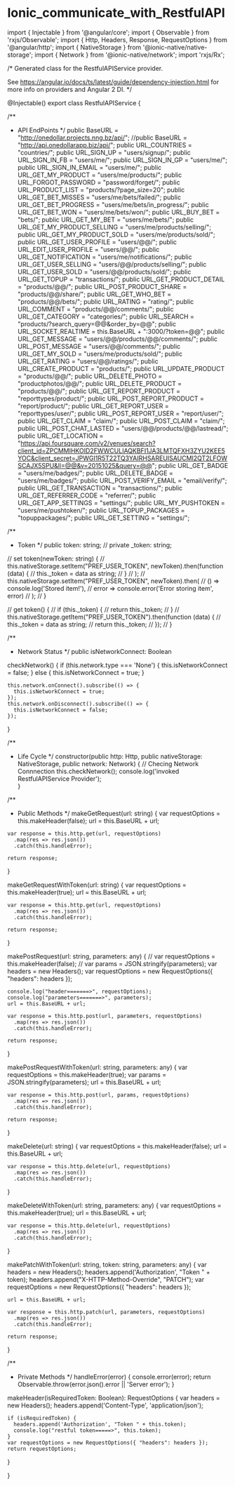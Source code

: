 # Ionic_communicate_with_RestfulAPI

import { Injectable } from '@angular/core';
import { Observable } from 'rxjs/Observable';
import { Http, Headers, Response, RequestOptions } from '@angular/http';
import { NativeStorage } from '@ionic-native/native-storage';
import { Network } from '@ionic-native/network';
import 'rxjs/Rx';

/*
  Generated class for the RestfulAPIService provider.

  See https://angular.io/docs/ts/latest/guide/dependency-injection.html
  for more info on providers and Angular 2 DI.
*/


@Injectable()
export class RestfulAPIService {

  /**
   * API EndPoints
   */
  public BaseURL = "http://onedollar.projects.nng.bz/api/";
  //public BaseURL = "http://api.onedollarapp.biz/api/";
  public URL_COUNTRIES = "countries/";
  public URL_SIGN_UP = "users/signup/";
  public URL_SIGN_IN_FB = "users/me/";
  public URL_SIGN_IN_GP = "users/me/";
  public URL_SIGN_IN_EMAIL = "users/me/";
  public URL_GET_MY_PRODUCT = "users/me/products/";
  public URL_FORGOT_PASSWORD = "password/forget/";
  public URL_PRODUCT_LIST = "products/?page_size=20";
  public URL_GET_BET_MISSES = "users/me/bets/failed/";
  public URL_GET_BET_PROGRESS = "users/me/bets/in_progress/";
  public URL_GET_BET_WON = "users/me/bets/won/";
  public URL_BUY_BET = "bets/";
  public URL_GET_MY_BET = "users/me/bets/";
  public URL_GET_MY_PRODUCT_SELLING = "users/me/products/selling/";
  public URL_GET_MY_PRODUCT_SOLD = "users/me/products/sold/";
  public URL_GET_USER_PROFILE = "users/@@/";
  public URL_EDIT_USER_PROFILE = "users/@@/";
  public URL_GET_NOTIFICATION = "users/me/notifications/";
  public URL_GET_USER_SELLING = "users/@@/products/selling/";
  public URL_GET_USER_SOLD = "users/@@/products/sold/";
  public URL_GET_TOPUP = "transactions/";
  public URL_GET_PRODUCT_DETAIL = "products/@@/";
  public URL_POST_PRODUCT_SHARE = "products/@@/share/";
  public URL_GET_WHO_BET = "products/@@/bets/";
  public URL_RATING = "rating/";
  public URL_COMMENT = "products/@@/comments/";
  public URL_GET_CATEGORY = "categories/";
  public URL_SEARCH = "products/?search_query=@@&order_by=@@";
  public URL_SOCKET_REALTIME = this.BaseURL + ":3000/?token=@@";
  public URL_GET_MESSAGE = "users/@@/products/@@/comments/";
  public URL_POST_MESSAGE = "users/@@/comments/";
  public URL_GET_MY_SOLD = "users/me/products/sold/";
  public URL_GET_RATING = "users/@@/ratings/";
  public URL_CREATE_PRODUCT = "products/";
  public URL_UPDATE_PRODUCT = "products/@@/";
  public URL_DELETE_PHOTO = "productphotos/@@/";
  public URL_DELETE_PRODUCT = "products/@@/";
  public URL_GET_REPORT_PRODUCT = "reporttypes/product/";
  public URL_POST_REPORT_PRODUCT = "report/product/";
  public URL_GET_REPORT_USER = "reporttypes/user/";
  public URL_POST_REPORT_USER = "report/user/";
  public URL_GET_CLAIM = "claim/";
  public URL_POST_CLAIM = "claim/";
  public URL_POST_CHAT_LASTED = "users/@@/products/@@/lastread/";
  public URL_GET_LOCATION = "https://api.foursquare.com/v2/venues/search?client_id=ZPCMMIHKOID2FWWCULIAQKBFI1JA3LMTQFXH3ZYU2KEE5YOC&client_secret=JPWGI1R5T22TQ3YAIRHSAREUISAUCMI2QT2LFOWSCAJX5SPU&ll=@@&v=20151025&query=@@";
  public URL_GET_BADGE = "users/me/badges/";
  public URL_DELETE_BADGE = "users/me/badges/";
  public URL_POST_VERIFY_EMAIL = "email/verify/";
  public URL_GET_TRANSACTION = "transactions/";
  public URL_GET_REFERRER_CODE = "referrer/";
  public URL_GET_APP_SETTINGS = "settings/";
  public URL_MY_PUSHTOKEN = "users/me/pushtoken/";
  public URL_TOPUP_PACKAGES = "topuppackages/";
  public URL_GET_SETTING = "settings/";


  /**
   * Token
   */
  public token: string;
  // private _token: string;

  // set token(newToken: string) {
  //   this.nativeStorage.setItem("PREF_USER_TOKEN", newToken).then(function (data) {
  //     this._token = data as string;
  //   }
  //   );
  //   this.nativeStorage.setItem("PREF_USER_TOKEN", newToken).then(
  //     () => console.log('Stored item!'),
  //     error => console.error('Error storing item', error)
  //   );
  // }

  // get token() {
  //   if (this._token) {
  //     return this._token;
  //   }
  //   this.nativeStorage.getItem("PREF_USER_TOKEN").then(function (data) {
  //     this._token = data as string;
  //     return this._token;
  //   });
  // }


  /**
   * Network Status
   */
  public isNetworkConnect: Boolean

  checkNetwork() {
    if (this.network.type === 'None') {
      this.isNetworkConnect = false;
    } else {
      this.isNetworkConnect = true;
    }

    this.network.onConnect().subscribe(() => {
      this.isNetworkConnect = true;
    });
    this.network.onDisconnect().subscribe(() => {
      this.isNetworkConnect = false;
    });
  }


  /**
   * Life Cycle
   */
  constructor(public http: Http,
    public nativeStorage: NativeStorage,
    public network: Network) {
    // Checing Network Connnection
    this.checkNetwork();
    console.log('invoked RestfulAPIService Provider');    
  }


  /**
   * Public Methods
   */
  makeGetRequest(url: string) {
    var requestOptions = this.makeHeader(false);
    url = this.BaseURL + url;

    var response = this.http.get(url, requestOptions)
      .map(res => res.json())
      .catch(this.handleError);

    return response;
  }

  makeGetRequestWithToken(url: string) {
    var requestOptions = this.makeHeader(true);
    url = this.BaseURL + url;

    var response = this.http.get(url, requestOptions)
      .map(res => res.json())
      .catch(this.handleError);

    return response;
  }

  makePostRequest(url: string, parameters: any) {
    // var requestOptions = this.makeHeader(false);
    // var params = JSON.stringify(parameters);
     var headers = new Headers();
    var requestOptions = new RequestOptions({ "headers": headers });

    console.log("header=======>", requestOptions);
    console.log("parameters=======>", parameters);
    url = this.BaseURL + url;

    var response = this.http.post(url, parameters, requestOptions)
      .map(res => res.json())
      .catch(this.handleError);

    return response;
  }

  makePostRequestWithToken(url: string, parameters: any) {
    var requestOptions = this.makeHeader(true);
    var params = JSON.stringify(parameters);
    url = this.BaseURL + url;

    var response = this.http.post(url, params, requestOptions)
      .map(res => res.json())
      .catch(this.handleError);

    return response;
  }

  makeDelete(url: string) {
    var requestOptions = this.makeHeader(false);
    url = this.BaseURL + url;

    var response = this.http.delete(url, requestOptions)
      .map(res => res.json())
      .catch(this.handleError);
  }

  makeDeleteWithToken(url: string, parameters: any) {
    var requestOptions = this.makeHeader(true);
    url = this.BaseURL + url;

    var response = this.http.delete(url, requestOptions)
      .map(res => res.json())
      .catch(this.handleError);
  }

  makePatchWithToken(url: string, token: string, parameters: any) {
    var headers = new Headers();
    headers.append('Authorization', "Token " + token);
    headers.append("X-HTTP-Method-Override", "PATCH");
    var requestOptions = new RequestOptions({ "headers": headers });
    
    url = this.BaseURL + url;

    var response = this.http.patch(url, parameters, requestOptions)
      .map(res => res.json())
      .catch(this.handleError);

    return response;
  }

  /**
   * Private Methods
   */
  handleError(error) {
    console.error(error);
    return Observable.throw(error.json().error || 'Server error');
  }

  makeHeader(isRequiredToken: Boolean): RequestOptions {
    var headers = new Headers();
    headers.append('Content-Type', 'application/json');

    if (isRequiredToken) {
      headers.append('Authorization', "Token " + this.token);
      console.log("restful token=====>", this.token);
    }
    var requestOptions = new RequestOptions({ "headers": headers });
    return requestOptions;
  }

}

